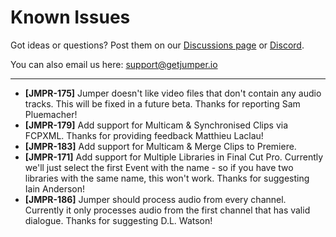 # Known Issues

Got ideas or questions? Post them on our [Discussions page](https://github.com/GetJumper/docs/discussions) or [Discord](https://discord.com/invite/3JFNYAfwSb).

You can also email us here: support@getjumper.io

---

- **[JMPR-175]** Jumper doesn't like video files that don't contain any audio tracks. This will be fixed in a future beta. Thanks for reporting Sam Pluemacher!
- **[JMPR-179]** Add support for Multicam & Synchronised Clips via FCPXML. Thanks for providing feedback Matthieu Laclau!
- **[JMPR-183]** Add support for Multicam & Merge Clips to Premiere.
- **[JMPR-171]** Add support for Multiple Libraries in Final Cut Pro. Currently we'll just select the first Event with the name - so if you have two libraries with the same name, this won't work. Thanks for suggesting Iain Anderson!
- **[JMPR-186]** Jumper should process audio from every channel. Currently it only processes audio from the first channel that has valid dialogue. Thanks for suggesting D.L. Watson!